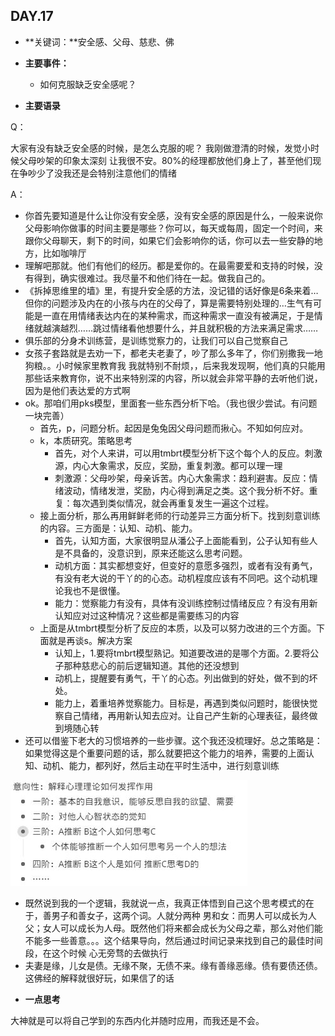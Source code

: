 ## DAY.17
+ **关键词：**安全感、父母、慈悲、佛
+ **主要事件：**
    + 如何克服缺乏安全感呢？
    
    
+ **主要语录**

Q：

大家有没有缺乏安全感的时候，是怎么克服的呢？
我刚做澄清的时候，发觉小时候父母吵架的印象太深刻 让我很不安。80%的经理都放他们身上了，甚至他们现在争吵少了没我还是会特别注意他们的情绪

A：

- 你首先要知道是什么让你没有安全感，没有安全感的原因是什么，一般来说你父母影响你做事的时间主要是哪些？你可以，每天或每周，固定一个时间，来跟你父母聊天，剩下的时间，如果它们会影响你的话，你可以去一些安静的地方，比如咖啡厅
- 理解吧那就。他们有他们的经历。都是爱你的。在最需要爱和支持的时候，没有得到，确实很难过。我尽量不和他们待在一起。做我自己的。
- 《拆掉思维里的墙》里，有提升安全感的方法，没记错的话好像是6条来着…但你的问题涉及内在的小孩与内在的父母了，算是需要特别处理的…生气有可能是一直在用情绪表达内在的某种需求，而这种需求一直没有被满足，于是情绪就越演越烈……跳过情绪看他想要什么，并且就积极的方法来满足需求……
- 俱乐部的分身术训练营，是训练觉察力的，让我们可以自己觉察自己
- 女孩子套路就是去劝一下，都老夫老妻了，吵了那么多年了，你们别撒我一地狗粮。。小时候家里教育我 我就特别不耐烦，，后来我发现啊，他们真的只能用那些话来教育你，说不出来特别深的内容，所以就会非常平静的去听他们说，因为是他们表达爱的方式啊
- ok。那咱们用pks模型，里面套一些东西分析下哈。（我也很少尝试。有问题一块完善）
    - 首先，p，问题分析。起因是兔兔因父母问题而揪心。不知如何应对。
    - k，本质研究。策略思考
        - 首先，对个人来讲，可以用tmbrt模型分析下这个每个人的反应。刺激源，内心大象需求，反应，奖励，重复刺激。都可以理一理
        - 刺激源：父母吵架，母亲诉苦。内心大象需求：趋利避害。反应：情绪波动，情绪发泄，奖励，内心得到满足之类。这个我分析不好。重复：每次遇到类似情况，就会再重复发生一遍这个过程。
    - 接上面分析，那么再用鲜鲜老师的行动差异三方面分析下。找到刻意训练的内容。三方面是：认知、动机、能力。
        - 首先，认知方面，大家很明显从潘公子上面能看到，公子认知有些人是不具备的，没意识到，原来还能这么思考问题。
        - 动机方面：其实都想变好，但变好的意愿多强烈，或者有没有勇气，有没有老大说的干丫的的心态。动机程度应该有不同吧。这个动机理论我也不是很懂。
        - 能力：觉察能力有没有，具体有没训练控制过情绪反应？有没有用新认知应对过这种情况？这些都是需要练习的内容
    - 上面是从tmbrt模型分析了反应的本质，以及可以努力改进的三个方面。下面就是再谈s。解决方案
        - 认知上，1.要将tmbrt模型熟记。知道要改进的是哪个方面。2.要将公子那种慈悲心的前后逻辑知道。其他的还没想到
        - 动机上，提醒要有勇气，干丫的心态。列出做到的好处，做不到的坏处。
        - 能力上，着重培养觉察能力。目标是，再遇到类似问题时，能很快觉察自己情绪，再用新认知去应对。让自己产生新的心理表征，最终做到境随心转
- 还可以借鉴下老大的习惯培养的一些步骤。这个我还没梳理好。总之策略是：如果觉得这是个重要问题的话，那么就要把这个能力的培养，需要的上面认知、动机、能力，都列好，然后主动在平时生活中，进行刻意训练

![](./_image/32f51a339db5bca00f8bfb9d7dc0fdc.jpg)
- 既然说到我的一个逻辑，我就说一点，我真正体悟到自己这个思考模式的在于，善男子和善女子，这两个词。人就分两种 男和女：而男人可以成长为人父；女人可以成长为人母。既然他们将来都会成长为父母之辈，那么对他们能不能多一些善意。。。这个结果导向，然后通过时间记录来找到自己的最佳时间段，在这个时候 心无旁骛的去做执行
- 夫妻是缘，儿女是债。无缘不聚，无债不来。缘有善缘恶缘。债有要债还债。这佛经的解释就很好玩，如果信了的话


+ **一点思考**

大神就是可以将自己学到的东西内化并随时应用，而我还是不会。